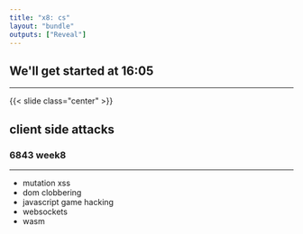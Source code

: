```yaml
---
title: "x8: cs"
layout: "bundle"
outputs: ["Reveal"]
---
```


## We'll get started at 16:05

---

{{< slide class="center" >}}
## client side attacks
### 6843 week8 

---

* mutation xss
* dom clobbering
* javascript game hacking
* websockets
* wasm
